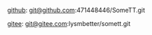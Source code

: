 [github](https://github.com/471448446/SomeTT): git@github.com:471448446/SomeTT.git

[gitee](https://gitee.com/lysmbetter/somett): git@gitee.com:lysmbetter/somett.git

